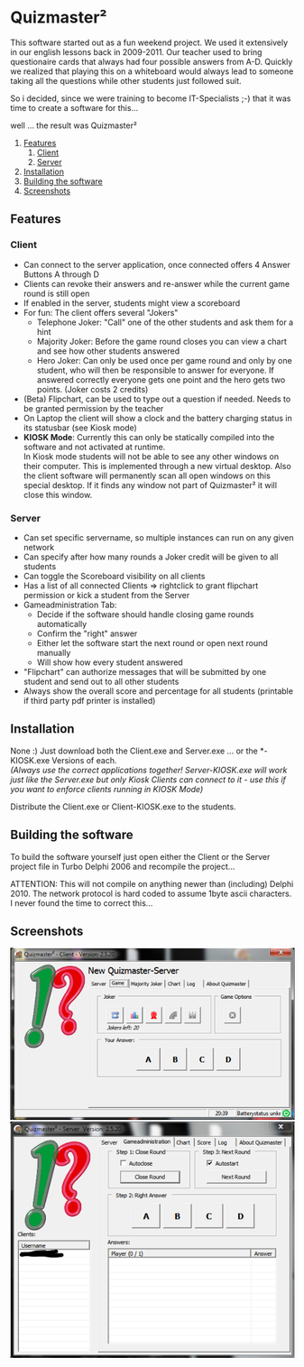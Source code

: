# Quizmaster²
This software started out as a fun weekend project. We used it extensively in our english lessons back in 2009-2011. Our teacher used to bring questionaire cards that always had four possible answers from A-D. Quickly we realized that playing this on a whiteboard would always lead to someone taking all the questions while other students just followed suit.

So i decided, since we were training to become IT-Specialists ;-) that it was time to create a software for this...

well ... the result was Quizmaster²


1. [Features](#Features)
    1. [Client](#Client)
    2. [Server](#Server)
3. [Installation](#Installation)
4. [Building the software](#Building-the-software)
5. [Screenshots](#Screenshots)


## Features 
### Client
- Can connect to the server application, once connected offers 4 Answer Buttons A through D
- Clients can revoke their answers and re-answer while the current game round is still open
- If enabled in the server, students might view a scoreboard
- For fun: The client offers several "Jokers"
  - Telephone Joker: "Call" one of the other students and ask them for a hint
  - Majority Joker: Before the game round closes you can view a chart and see how other students answered
  - Hero Joker: Can only be used once per game round and only by one student, who will then be responsible to answer for everyone. If answered correctly everyone gets one point and the hero gets two points. (Joker costs 2 credits)
- (Beta) Flipchart, can be used to type out a question if needed. Needs to be granted permission by the teacher
- On Laptop the client will show a clock and the battery charging status in its statusbar (see Kiosk mode)
- **KIOSK Mode**: Currently this can only be statically compiled into the software and not activated at runtime.  
In Kiosk mode students will not be able to see any other windows on their computer. This is implemented through a new virtual desktop. Also the client software will permanently scan all open windows on this special desktop. If it finds any window not part of Quizmaster² it will close this window.


### Server
- Can set specific servername, so multiple instances can run on any given network
- Can specify after how many rounds a Joker credit will be given to all students
- Can toggle the Scoreboard visibility on all clients
- Has a list of all connected Clients => rightclick to grant flipchart permission or kick a student from the Server
- Gameadministration Tab:
  - Decide if the software should handle closing game rounds automatically
  - Confirm the "right" answer
  - Either let the software start the next round or open next round manually
  - Will show how every student answered
- "Flipchart" can authorize messages that will be submitted by one student and send out to all other students
- Always show the overall score and percentage for all students (printable if third party pdf printer is installed)

## Installation
None :) Just download both the Client.exe and Server.exe
... or the *-KIOSK.exe Versions of each.  
*(Always use the correct applications together! Server-KIOSK.exe will work just like the Server.exe but only Kiosk Clients can connect to it - use this if you want to enforce clients running in KIOSK Mode)*

Distribute the Client.exe or Client-KIOSK.exe to the students.

## Building the software
To build the software yourself just open either the Client or the Server project file in Turbo Delphi 2006 and recompile the project...

ATTENTION: This will not compile on anything newer than (including) Delphi 2010. The network protocol is hard coded to assume 1byte ascii characters. I never found the time to correct this...

## Screenshots
![Client Screenshot](res/client.png)
![Server Screenshot](res/server.png)